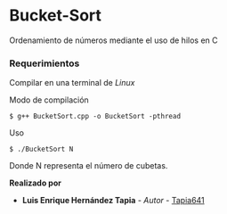 # Bucket-Sort
Ordenamiento de números mediante el uso de hilos en C



### Requerimientos

Compilar en una terminal de _Linux_

Modo de compilación
```
$ g++ BucketSort.cpp -o BucketSort -pthread

```

Uso
```
$ ./BucketSort N

```
Donde N representa el número de cubetas.


**Realizado por**
* **Luis Enrique Hernández Tapia** - *Autor* - [Tapia641](https://github.com/Tapia641)
